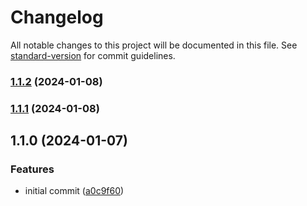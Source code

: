 # Changelog

All notable changes to this project will be documented in this file. See [standard-version](https://github.com/conventional-changelog/standard-version) for commit guidelines.

### [1.1.2](https://github.com/danielsidauruk/helm-ops/compare/v1.1.1...v1.1.2) (2024-01-08)

### [1.1.1](https://github.com/danielsidauruk/helm-ops/compare/v1.1.0...v1.1.1) (2024-01-08)

## 1.1.0 (2024-01-07)


### Features

* initial commit ([a0c9f60](https://github.com/danielsidauruk/helm-ops/commit/a0c9f601684074dda30e6d24ecb9a234ca4a3384))

